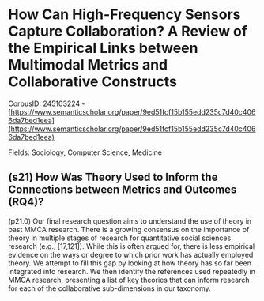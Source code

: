# How Can High-Frequency Sensors Capture Collaboration? A Review of the Empirical Links between Multimodal Metrics and Collaborative Constructs

CorpusID: 245103224 - [https://www.semanticscholar.org/paper/9ed51fcf15b155edd235c7d40c4066da7bed1eea](https://www.semanticscholar.org/paper/9ed51fcf15b155edd235c7d40c4066da7bed1eea)

Fields: Sociology, Computer Science, Medicine

## (s21) How Was Theory Used to Inform the Connections between Metrics and Outcomes (RQ4)?
(p21.0) Our final research question aims to understand the use of theory in past MMCA research. There is a growing consensus on the importance of theory in multiple stages of research for quantitative social sciences research (e.g., [17,121]). While this is often argued for, there is less empirical evidence on the ways or degree to which prior work has actually employed theory. We attempt to fill this gap by looking at how theory has so far been integrated into research. We then identify the references used repeatedly in MMCA research, presenting a list of key theories that can inform research for each of the collaborative sub-dimensions in our taxonomy.
